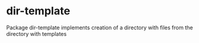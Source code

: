 # dir-template
Package dir-template implements creation of a directory with files from the directory with templates
